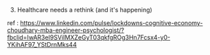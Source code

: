 3. Healthcare needs a rethink (and it's happening) 

ref : https://www.linkedin.com/pulse/lockdowns-cognitive-economy-choudhary-mba-engineer-psychologist/?fbclid=IwAR3eI9SViIMXZeGyT03qkfgROg3Hn7Fcsx4-y0-YKihAF97_YStDrnMks44
